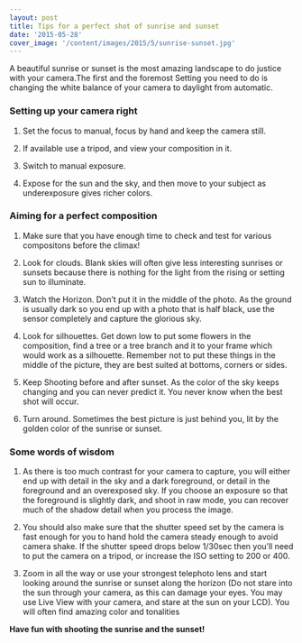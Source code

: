 ```yaml
---
layout: post
title: Tips for a perfect shot of sunrise and sunset
date: '2015-05-28'
cover_image: '/content/images/2015/5/sunrise-sunset.jpg'
---
```


A beautiful sunrise or sunset is the most amazing landscape to do justice with your camera.The first and the foremost Setting you need to do is changing the white balance of your camera to daylight from automatic.

### Setting up your camera right

1. Set the focus to manual, focus by hand and keep the camera still.

2. If available use a tripod, and view your composition in it.

3. Switch to manual exposure.

4. Expose for the sun and the sky, and then move to your subject as underexposure gives richer colors.

### Aiming for a perfect composition

1. Make sure that you have enough time to check and test for various compositons before the climax!

2. Look for clouds. Blank skies will often give less interesting sunrises or sunsets because there is nothing for the light from the rising or setting sun to illuminate.

3. Watch the Horizon. Don’t put it in the middle of the photo. As the ground is usually dark so you end up with a photo that is half black, use the sensor completely and capture the glorious sky.

4. Look for silhouettes. Get down low to put some flowers in the composition, find a tree or a tree branch and it to your frame which would work as a silhouette. Remember not to put these things in the middle of the picture, they are best suited at bottoms, corners or sides.

5. Keep Shooting before and after sunset. As the color of the sky keeps changing and you can never predict it. You never know when the best shot will occur.

6. Turn around. Sometimes the best picture is just behind you, lit by the golden color of the sunrise or sunset.
 
 
### Some words of wisdom

1. As there is too much contrast for your camera to capture, you will either end up with detail in the sky and a dark foreground, or detail in the foreground and an overexposed sky. If you choose an exposure so that the foreground is slightly dark, and shoot in raw mode, you can recover much of the shadow detail when you process the image.

2. You should also make sure that the shutter speed set by the camera is fast enough for you to hand hold the camera steady enough to avoid camera shake. If the shutter speed drops below 1/30sec then you’ll need to put the camera on a tripod, or increase the ISO setting to 200 or 400.

3. Zoom in all the way or use your strongest telephoto lens and start looking around the sunrise or sunset along the horizon (Do not stare into the sun through your camera, as this can damage your eyes. You may use Live View with your camera, and stare at the sun on your LCD). You will often find amazing color and tonalities

**Have fun with shooting the sunrise and the sunset!**